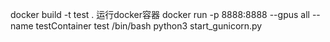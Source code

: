 docker build -t test .
运行docker容器
docker run -p 8888:8888 --gpus all --name testContainer test /bin/bash
python3 start_gunicorn.py

